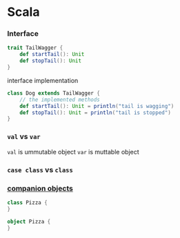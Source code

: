 # Scala

### Interface

``` scala
trait TailWagger {
    def startTail(): Unit
    def stopTail(): Unit
}
```
interface implementation
``` scala
class Dog extends TailWagger {
    // the implemented methods
    def startTail(): Unit = println("tail is wagging")
    def stopTail(): Unit = println("tail is stopped")
}
```

### `val` vs `var`  

`val` is ummutable object
`var` is muttable object

### `case class` vs `class`

### [companion objects](https://docs.scala-lang.org/overviews/scala-book/companion-objects.html)

``` scala
class Pizza {
}

object Pizza {
}
```
